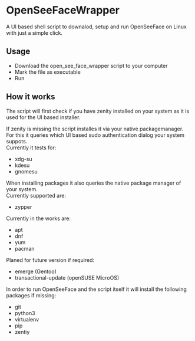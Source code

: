 # OpenSeeFaceWrapper
A UI based shell script to downalod, setup and run OpenSeeFace on Linux with just a simple click.

## Usage
* Download the open_see_face_wrapper script to your computer
* Mark the file as executable
* Run

## How it works
The script will first check if you have zenity installed on your system as it is used for the UI based installer.  

If zenity is missing the script installes it via your native packagemanager.  
For this it queries which UI based sudo authentication dialog your system suppots.  
Currently it tests for:  
* xdg-su  
* kdesu  
* gnomesu

When installing packages it also queries the native package manager of your system.  
Currently supported are:  
* zypper

Currently in the works are:  
* apt  
* dnf  
* yum  
* pacman

Planed for future version if required:  
* emerge (Gentoo)  
* transactional-update (openSUSE MicroOS)

In order to run OpenSeeFace and the script itself it will install the following packages if missing:  
* git  
* python3  
* virtualenv  
* pip  
* zentiy